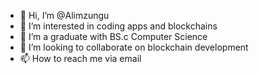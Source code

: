 - 👋 Hi, I’m @Alimzungu
- 👀 I’m interested in coding apps and blockchains
- 🌱 I’m a graduate with BS.c Computer Science
- 💞️ I’m looking to collaborate on blockchain development
- 📫 How to reach me via email

<!---
Alimzungu/Alimzungu is a ✨ special ✨ repository because its `README.md` (this file) appears on your GitHub profile.
You can click the Preview link to take a look at your changes.
--->
